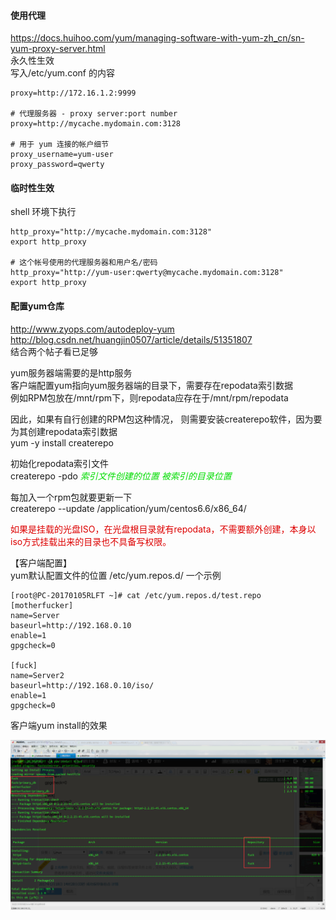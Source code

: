 #### 使用代理  
https://docs.huihoo.com/yum/managing-software-with-yum-zh_cn/sn-yum-proxy-server.html   
永久性生效  
写入/etc/yum.conf 的内容  
```
proxy=http://172.16.1.2:9999

# 代理服务器 - proxy server:port number
proxy=http://mycache.mydomain.com:3128

# 用于 yum 连接的帐户细节
proxy_username=yum-user  
proxy_password=qwerty
```

#### 临时性生效
shell 环境下执行
```
http_proxy="http://mycache.mydomain.com:3128"
export http_proxy

# 这个帐号使用的代理服务器和用户名/密码
http_proxy="http://yum-user:qwerty@mycache.mydomain.com:3128"
export http_proxy
```

#### 配置yum仓库  
http://www.zyops.com/autodeploy-yum  
http://blog.csdn.net/huangjin0507/article/details/51351807  
结合两个帖子看已足够  

yum服务器端需要的是http服务  
客户端配置yum指向yum服务器端的目录下，需要存在repodata索引数据  
例如RPM包放在/mnt/rpm下，则repodata应存在于/mnt/rpm/repodata

因此，如果有自行创建的RPM包这种情况， 则需要安装createrepo软件，因为要为其创建repodata索引数据  
yum -y install createrepo

初始化repodata索引文件  
createrepo -pdo <font color="#00dd00">*索引文件创建的位置  被索引的目录位置*</font><br /> 

每加入一个rpm包就要更新一下  
createrepo --update /application/yum/centos6.6/x86_64/   

<font color="#dd0000">如果是挂载的光盘ISO，在光盘根目录就有repodata，不需要额外创建，本身以iso方式挂载出来的目录也不具备写权限。</font><br /> 

【客户端配置】  
yum默认配置文件的位置 /etc/yum.repos.d/
一个示例
```
[root@PC-20170105RLFT ~]# cat /etc/yum.repos.d/test.repo
[motherfucker]
name=Server
baseurl=http://192.168.0.10
enable=1
gpgcheck=0

[fuck]
name=Server2
baseurl=http://192.168.0.10/iso/
enable=1
gpgcheck=0
```
客户端yum install的效果

![](/images/NZ6nJ8r5BqNJqR1AMujHOYp6CliPzTdf.png)
